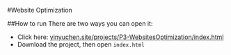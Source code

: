 #Website Optimization

##How to run
There are two ways you can open it:

* Click here: [yinyuchen.site/projects/P3-WebsitesOptimization/index.html](http://yinyuchen.site/projects/P3-WebsitesOptimization/index.html) 
* Download the project, then open `index.html`  
